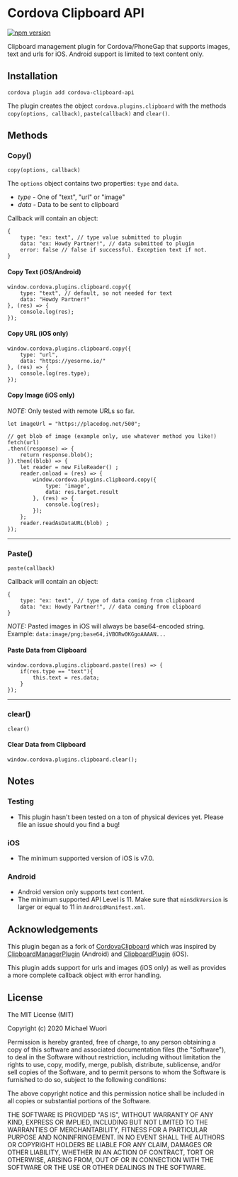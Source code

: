 Cordova Clipboard API
=========

[![npm version](https://badge.fury.io/js/cordova-clipboard-api.svg)](https://badge.fury.io/js/cordova-clipboard-api)

Clipboard management plugin for Cordova/PhoneGap that supports images, text and urls for iOS. Android support is limited to text content only.

## Installation

```
cordova plugin add cordova-clipboard-api
```

The plugin creates the object `cordova.plugins.clipboard` with the methods `copy(options, callback)`, `paste(callback)` and `clear()`.

## Methods

### Copy()

`copy(options, callback)`

The `options` object contains two properties: `type` and `data`.

- *type* - One of "text", "url" or "image"
- *data* - Data to be sent to clipboard

Callback will contain an object:
```
{
	type: "ex: text", // type value submitted to plugin
	data: "ex: Howdy Partner!", // data submitted to plugin
	error: false // false if successful. Exception text if not.
}
```

#### Copy Text (iOS/Android)
```
window.cordova.plugins.clipboard.copy({
	type: "text", // default, so not needed for text
	data: "Howdy Partner!"
}, (res) => {
	console.log(res);
});
```

#### Copy URL (iOS only)
```
window.cordova.plugins.clipboard.copy({
	type: "url",
	data: "https://yesorno.io/"
}, (res) => {
	console.log(res.type);
});
```

#### Copy Image (iOS only)

*NOTE:* Only tested with remote URLs so far.

```
let imageUrl = "https://placedog.net/500";

// get blob of image (example only, use whatever method you like!)
fetch(url)
.then((response) => {
	return response.blob();
}).then((blob) => {
	let reader = new FileReader() ;
	reader.onload = (res) => { 
		window.cordova.plugins.clipboard.copy({
			type: 'image',
			data: res.target.result
		}, (res) => {
			console.log(res);
		});
	};
	reader.readAsDataURL(blob) ;
});
```
---

### Paste()

`paste(callback)`

Callback will contain an object:
```
{
	type: "ex: text", // type of data coming from clipboard
	data: "ex: Howdy Partner!", // data coming from clipboard
}
```

*NOTE:* Pasted images in iOS will always be base64-encoded string.
Example: `data:image/png;base64,iVBORw0KGgoAAAAN...`

#### Paste Data from Clipboard
```
window.cordova.plugins.clipboard.paste((res) => {
	if(res.type == "text"){
		this.text = res.data;
	}
});
```
---

### clear()

`clear()`

#### Clear Data from Clipboard
```
window.cordova.plugins.clipboard.clear();
```

## Notes

### Testing

- This plugin hasn't been tested on a ton of physical devices yet. Please file an issue should you find a bug!

### iOS

- The minimum supported version of iOS is v7.0.

### Android

- Android version only supports text content.
- The minimum supported API Level is 11. Make sure that `minSdkVersion` is larger or equal to 11 in `AndroidManifest.xml`.

## Acknowledgements

This plugin began as a fork of [CordovaClipboard](https://github.com/ihadeed/cordova-clipboard) which was inspired by [ClipboardManagerPlugin](https://github.com/jacob/ClipboardManagerPlugin) (Android) and [ClipboardPlugin](https://github.com/phonegap/phonegap-plugins/tree/master/iPhone/ClipboardPlugin) (iOS).

This plugin adds support for urls and images (iOS only) as well as provides a more complete callback object with error handling.

## License

The MIT License (MIT)

Copyright (c) 2020 Michael Wuori

Permission is hereby granted, free of charge, to any person obtaining a copy
of this software and associated documentation files (the "Software"), to deal
in the Software without restriction, including without limitation the rights
to use, copy, modify, merge, publish, distribute, sublicense, and/or sell
copies of the Software, and to permit persons to whom the Software is
furnished to do so, subject to the following conditions:

The above copyright notice and this permission notice shall be included in
all copies or substantial portions of the Software.

THE SOFTWARE IS PROVIDED "AS IS", WITHOUT WARRANTY OF ANY KIND, EXPRESS OR
IMPLIED, INCLUDING BUT NOT LIMITED TO THE WARRANTIES OF MERCHANTABILITY,
FITNESS FOR A PARTICULAR PURPOSE AND NONINFRINGEMENT. IN NO EVENT SHALL THE
AUTHORS OR COPYRIGHT HOLDERS BE LIABLE FOR ANY CLAIM, DAMAGES OR OTHER
LIABILITY, WHETHER IN AN ACTION OF CONTRACT, TORT OR OTHERWISE, ARISING FROM,
OUT OF OR IN CONNECTION WITH THE SOFTWARE OR THE USE OR OTHER DEALINGS IN
THE SOFTWARE.
